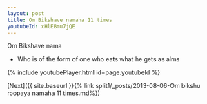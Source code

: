 ```yaml
---
layout: post
title: Om Bikshave namaha 11 times
youtubeId: xHlEBmu7jQE
---
```

 
 
Om Bikshave nama 
 
 -  Who is of the form of one who eats what he gets as alms 
 
  
 
  
 
 
 
 
 
 


{% include youtubePlayer.html id=page.youtubeId %}
 
[Next]({{ site.baseurl }}{% link  split1/_posts/2013-08-06-Om bikshu roopaya namaha 11 times.md%})
 
